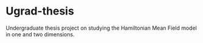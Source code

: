 # Ugrad-thesis
Undergraduate thesis project on studying the Hamiltonian Mean Field model in one and two dimensions. 
